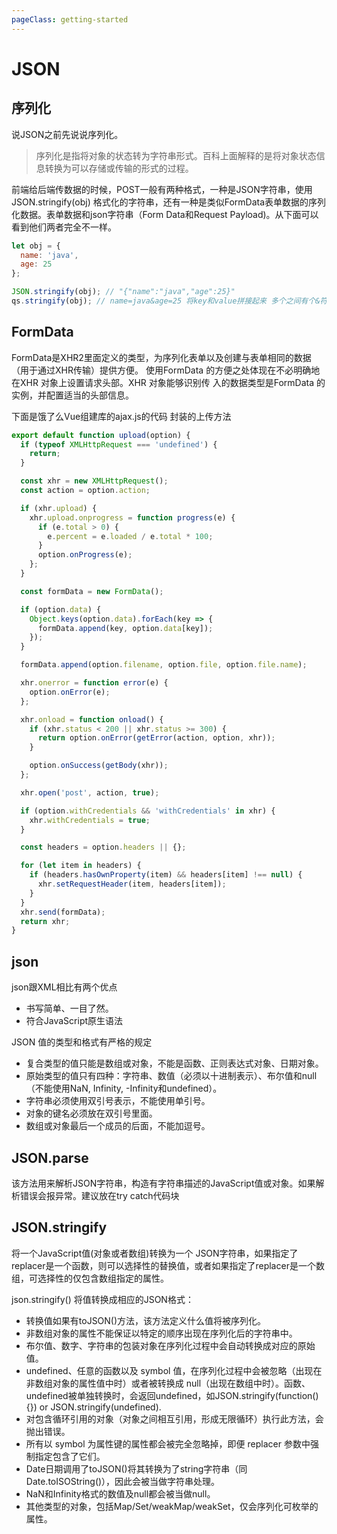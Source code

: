 ```yaml
---
pageClass: getting-started
---
```


# JSON

## 序列化
说JSON之前先说说序列化。 

> 序列化是指将对象的状态转为字符串形式。百科上面解释的是将对象状态信息转换为可以存储或传输的形式的过程。

前端给后端传数据的时候，POST一般有两种格式，一种是JSON字符串，使用JSON.stringify(obj) 格式化的字符串，还有一种是类似FormData表单数据的序列化数据。表单数据和json字符串（Form Data和Request Payload)。从下面可以看到他们两者完全不一样。

```javascript
let obj = {
  name: 'java',
  age: 25
};

JSON.stringify(obj); // "{"name":"java","age":25}"
qs.stringify(obj); // name=java&age=25 将key和value拼接起来 多个之间有个&符号
```

## FormData 
FormData是XHR2里面定义的类型，为序列化表单以及创建与表单相同的数据（用于通过XHR传输）提供方便。 使用FormData 的方便之处体现在不必明确地在XHR 对象上设置请求头部。XHR 对象能够识别传
入的数据类型是FormData 的实例，并配置适当的头部信息。

下面是饿了么Vue组建库的ajax.js的代码 封装的上传方法
```javascript
export default function upload(option) {
  if (typeof XMLHttpRequest === 'undefined') {
    return;
  }

  const xhr = new XMLHttpRequest();
  const action = option.action;

  if (xhr.upload) {
    xhr.upload.onprogress = function progress(e) {
      if (e.total > 0) {
        e.percent = e.loaded / e.total * 100;
      }
      option.onProgress(e);
    };
  }

  const formData = new FormData();

  if (option.data) {
    Object.keys(option.data).forEach(key => {
      formData.append(key, option.data[key]);
    });
  }

  formData.append(option.filename, option.file, option.file.name);

  xhr.onerror = function error(e) {
    option.onError(e);
  };

  xhr.onload = function onload() {
    if (xhr.status < 200 || xhr.status >= 300) {
      return option.onError(getError(action, option, xhr));
    }

    option.onSuccess(getBody(xhr));
  };

  xhr.open('post', action, true);

  if (option.withCredentials && 'withCredentials' in xhr) {
    xhr.withCredentials = true;
  }

  const headers = option.headers || {};

  for (let item in headers) {
    if (headers.hasOwnProperty(item) && headers[item] !== null) {
      xhr.setRequestHeader(item, headers[item]);
    }
  }
  xhr.send(formData);
  return xhr;
}
```

## json
json跟XML相比有两个优点 

* 书写简单、一目了然。
* 符合JavaScript原生语法

JSON 值的类型和格式有严格的规定

* 复合类型的值只能是数组或对象，不能是函数、正则表达式对象、日期对象。
* 原始类型的值只有四种：字符串、数值（必须以十进制表示）、布尔值和null（不能使用NaN, Infinity, -Infinity和undefined）。
* 字符串必须使用双引号表示，不能使用单引号。
* 对象的键名必须放在双引号里面。
* 数组或对象最后一个成员的后面，不能加逗号。

## JSON.parse
该方法用来解析JSON字符串，构造有字符串描述的JavaScript值或对象。如果解析错误会报异常。建议放在try catch代码块


## JSON.stringify
将一个JavaScript值(对象或者数组)转换为一个 JSON字符串，如果指定了replacer是一个函数，则可以选择性的替换值，或者如果指定了replacer是一个数组，可选择性的仅包含数组指定的属性。

json.stringify() 将值转换成相应的JSON格式：

* 转换值如果有toJSON()方法，该方法定义什么值将被序列化。
* 非数组对象的属性不能保证以特定的顺序出现在序列化后的字符串中。
* 布尔值、数字、字符串的包装对象在序列化过程中会自动转换成对应的原始值。
* undefined、任意的函数以及 symbol 值，在序列化过程中会被忽略（出现在非数组对象的属性值中时）或者被转换成 null（出现在数组中时）。函数、undefined被单独转换时，会返回undefined，如JSON.stringify(function(){}) or JSON.stringify(undefined).
* 对包含循环引用的对象（对象之间相互引用，形成无限循环）执行此方法，会抛出错误。
* 所有以 symbol 为属性键的属性都会被完全忽略掉，即便 replacer 参数中强制指定包含了它们。
* Date日期调用了toJSON()将其转换为了string字符串（同Date.toISOString()），因此会被当做字符串处理。
* NaN和Infinity格式的数值及null都会被当做null。
* 其他类型的对象，包括Map/Set/weakMap/weakSet，仅会序列化可枚举的属性。